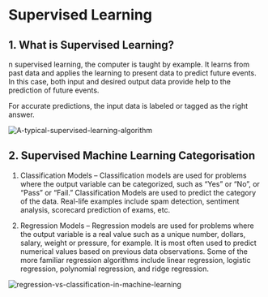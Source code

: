 # Supervised Learning #

## 1. What is Supervised Learning? ##

n supervised learning, the computer is taught by example. It learns from past data and applies the learning to present data to predict future events. In this case, both input and desired output data provide help to the prediction of future events.

For accurate predictions, the input data is labeled or tagged as the right answer.

![A-typical-supervised-learning-algorithm](https://user-images.githubusercontent.com/98185045/167272674-102ec5c8-7223-4480-9ada-c39cafd1607b.png)

## 2. Supervised Machine Learning Categorisation ##

1) Classification Models – Classification models are used for problems where the output variable can be categorized, such as “Yes” or “No”, or “Pass” or “Fail.” Classification Models are used to predict the category of the data. Real-life examples include spam detection, sentiment analysis, scorecard prediction of exams, etc.

2) Regression Models – Regression models are used for problems where the output variable is a real value such as a unique number, dollars, salary, weight or pressure, for example. It is most often used to predict numerical values based on previous data observations. Some of the more familiar regression algorithms include linear regression, logistic regression, polynomial regression, and ridge regression.

![regression-vs-classification-in-machine-learning](https://user-images.githubusercontent.com/98185045/167272724-e672a6a4-3617-45e5-b9e4-fe9be6ec85a7.png)
